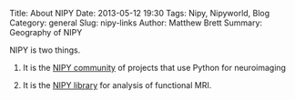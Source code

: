 Title: About NIPY
Date: 2013-05-12 19:30
Tags: Nipy, Nipyworld, Blog
Category: general
Slug: nipy-links
Author: Matthew Brett
Summary: Geography of NIPY

NIPY is two things.

1. It is the [NIPY community](http://nipy.org) of projects that use Python for
   neuroimaging

1. It is the [NIPY library](http://nipy.org/nipy) for analysis of functional
   MRI.
<!--- vim:ft=markdown -->
